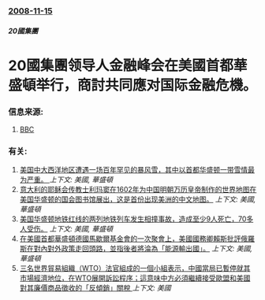 ### [2008-11-15](/news/2008/11/15/index.md)

##### 20國集團
# 20國集團领导人金融峰会在美國首都華盛頓举行，商討共同應对国际金融危機。




### 信息来源:

1. [BBC](http://news.bbc.co.uk/2/hi/business/7730763.stm)

### 有关:

1. [ 美国中大西洋地区遭遇一场百年罕见的暴风雪，其中以首都华盛顿一带雪情最为严重。 ](/news/2010/02/5/美国中大西洋地区遭遇一场百年罕见的暴风雪-其中以首都华盛顿一带雪情最为严重.md) _上下文: 美國, 華盛頓_
2. [ 意大利的耶稣会传教士利玛窦在1602年为中国明朝万历皇帝制作的世界地图在美国华盛顿的国会图书馆展出，这是首份出现美洲的中文地图。](/news/2010/01/12/意大利的耶稣会传教士利玛窦在1602年为中国明朝万历皇帝制作的世界地图在美国华盛顿的国会图书馆展出-这是首份出现美洲的.md) _上下文: 美國, 華盛頓_
3. [ 美国华盛顿地铁红线的两列地铁列车发生相撞事故，造成至少9人死亡，70多人受伤。](/news/2009/06/22/美国华盛顿地铁红线的两列地铁列车发生相撞事故-造成至少9人死亡-70多人受伤.md) _上下文: 美國, 華盛頓_
4. [在美國首都華盛頓德國馬歇爾基金會的一次聚會上，美國國務卿賴斯批評俄羅斯在對內對外政策走回頭路，並指後者將淪為「能源輸出國」。](/news/2008/09/18/在美國首都華盛頓德國馬歇爾基金會的一次聚會上-美國國務卿賴斯批評俄羅斯在對內對外政策走回頭路-並指後者將淪為-能源輸出國.md) _上下文: 美國, 華盛頓_
5. [三名世界貿易組織（WTO）法官組成的一個小組表示，中國當局已暫停就其市場經濟地位，在WTO展開訴訟程序；這意味中方必須繼續接受歐盟和美國對其廉價商品徵收的「反傾銷」關稅 ](/news/2019/06/17/三名世界貿易組織-WTO-法官組成的一個小組表示-中國當局已暫停就其市場經濟地位-在WTO展開訴訟程序-這意味中方必須繼.md) _上下文: 美國_
